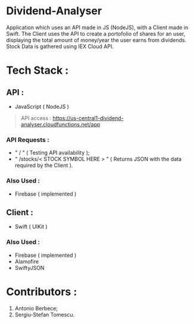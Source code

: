 # Dividend-Analyser
Application which uses an API made in JS (NodeJS), with a Client made in Swift. The Client uses the API to create a portofolio of shares for an user, displaying the total amount of money/year the user earns from dividends. Stock Data is gathered using IEX Cloud API.

# Tech Stack :

## API :
   * JavaScript ( NodeJS )
   > API access : https://us-central1-dividend-analyser.cloudfunctions.net/app
   
   ### API Requests :
   + " / " ( Testing API availability );
   + " /stocks/< STOCK SYMBOL HERE > " ( Returns JSON with the data required by the Client ).

   ### Also Used :
   * Firebase ( implemented )

## Client :
   * Swift ( UIKit )
   
   ### Also Used :
   * Firebase ( implemented )
   * Alamofire
   * SwiftyJSON 
   
# Contributors :
1. Antonio Berbece;
2. Sergiu-Stefan Tomescu.
